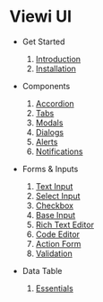 # Viewi UI

- Get Started
    1. [Introduction](./01_essentials/00_introduction.md)
    2. [Installation](./01_essentials/01_installation.md)

- Components

    1. [Accordion](./02_components/01_accordion.md)
    2. [Tabs](./02_components/02_tab.md)
    3. [Modals](./02_components/03_modals.md)
    4. [Dialogs](./02_components/04_dialogs.md)
    5. [Alerts](./02_components/05_alerts.md)
    5. [Notifications](./02_components/06_notifications.md)

- Forms & Inputs

    1. [Text Input](./03_forms/01_textInput.md)
    2. [Select Input](./03_forms/02_selectInput.md)
    3. [Checkbox](./03_forms/03_checkbox.md)
    4. [Base Input](./03_forms/05_baseInput.md)
    5. [Rich Text Editor](./03_forms/06_richEditor.md)
    6. [Code Editor](./03_forms/07_codeEditor.md)
    7. [Action Form](./03_forms/09_actionForm.md)
    8. [Validation](./03_forms/10_validation.md)

- Data Table

    1. [Essentials](./04_dataTable/01_essentials.md)